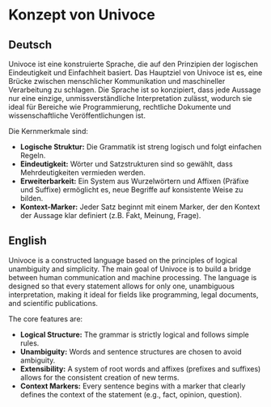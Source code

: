 # Konzept von Univoce

## Deutsch

Univoce ist eine konstruierte Sprache, die auf den Prinzipien der logischen Eindeutigkeit und Einfachheit basiert. Das Hauptziel von Univoce ist es, eine Brücke zwischen menschlicher Kommunikation und maschineller Verarbeitung zu schlagen. Die Sprache ist so konzipiert, dass jede Aussage nur eine einzige, unmissverständliche Interpretation zulässt, wodurch sie ideal für Bereiche wie Programmierung, rechtliche Dokumente und wissenschaftliche Veröffentlichungen ist.

Die Kernmerkmale sind:
*   **Logische Struktur:** Die Grammatik ist streng logisch und folgt einfachen Regeln.
*   **Eindeutigkeit:** Wörter und Satzstrukturen sind so gewählt, dass Mehrdeutigkeiten vermieden werden.
*   **Erweiterbarkeit:** Ein System aus Wurzelwörtern und Affixen (Präfixe und Suffixe) ermöglicht es, neue Begriffe auf konsistente Weise zu bilden.
*   **Kontext-Marker:** Jeder Satz beginnt mit einem Marker, der den Kontext der Aussage klar definiert (z.B. Fakt, Meinung, Frage).

## English

Univoce is a constructed language based on the principles of logical unambiguity and simplicity. The main goal of Univoce is to build a bridge between human communication and machine processing. The language is designed so that every statement allows for only one, unambiguous interpretation, making it ideal for fields like programming, legal documents, and scientific publications.

The core features are:
*   **Logical Structure:** The grammar is strictly logical and follows simple rules.
*   **Unambiguity:** Words and sentence structures are chosen to avoid ambiguity.
*   **Extensibility:** A system of root words and affixes (prefixes and suffixes) allows for the consistent creation of new terms.
*   **Context Markers:** Every sentence begins with a marker that clearly defines the context of the statement (e.g., fact, opinion, question).
